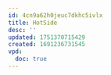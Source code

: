 ```yaml
---
id: 4cn9a62h0jeuc7dkhc5ivlx
title: HotSide
desc: ''
updated: 1751370715429
created: 1691236731545
vpd:
  doc: true
---
```

